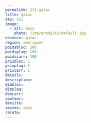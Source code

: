 ```yaml
---
permalink: 211-gaïac
title: gaïac
sku: 211
image: 
  - alt: bois
    photo: /img/produits/default.jpg
essence: gaïac
region: amériques
poidsbloc: 100
poidsplaq: 100
poidscarr: 100
prixbloc: 1
prixplaq: 1
prixcarr: 1
details: 
description: 
dimbloc: 
dimplaq: 
dimcarr: 
couleur: 
densite: 
veines: sans
rarete: 
---
```

